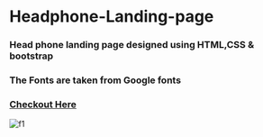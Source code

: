 # Headphone-Landing-page

### Head phone landing page designed using HTML,CSS & bootstrap

### The Fonts are taken from Google fonts
### [Checkout Here](https://itzwow.github.io/Headphone-Landing-page)
![f1](https://user-images.githubusercontent.com/84179065/169489032-079260c1-1479-41a7-9547-941c17647ae4.JPG)
